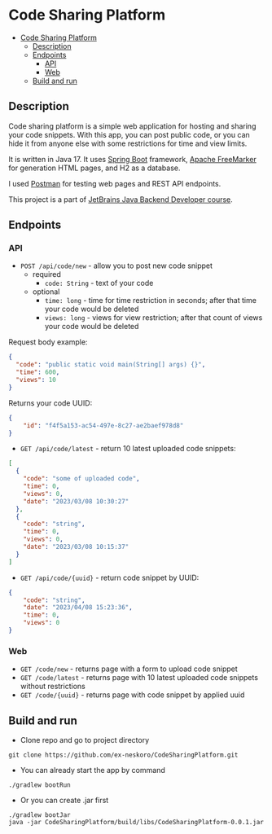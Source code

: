 # Code Sharing Platform

<!-- TOC -->
* [Code Sharing Platform](#code-sharing-platform)
  * [Description](#description)
  * [Endpoints](#endpoints)
    * [API](#api)
    * [Web](#web)
  * [Build and run](#build-and-run)
<!-- TOC -->

## Description

Code sharing platform is a simple web application for hosting and sharing your code snippets. With this app, you can post
public code, or you can hide it from anyone else with some restrictions for time and view limits.

It is written in Java 17. It uses [Spring Boot](https://spring.io/projects/spring-boot#overview) framework,
[Apache FreeMarker](https://freemarker.apache.org/) for generation HTML pages, and H2 as a database.

I used [Postman](https://www.postman.com/) for testing web pages and REST API endpoints.

This project is a part of [JetBrains Java Backend Developer course](https://hyperskill.org/tracks/12).

## Endpoints
### API

- `POST /api/code/new` - allow you to post new code snippet
  - required
    - `code: String` - text of your code 
  - optional
    - `time: long` - time for time restriction in seconds; after that time your code would be deleted
    - `views: long` - views for view restriction; after that count of views your code would be deleted 

Request body example:
```json
{
  "code": "public static void main(String[] args) {}",
  "time": 600,
  "views": 10
}
```
Returns your code UUID:
```json
{
    "id": "f4f5a153-ac54-497e-8c27-ae2baef978d8"
}
```

- `GET /api/code/latest` - return 10 latest uploaded code snippets:
```json
[
  {
    "code": "some of uploaded code",
    "time": 0,
    "views": 0,
    "date": "2023/03/08 10:30:27"
  },
  {
    "code": "string",
    "time": 0,
    "views": 0,
    "date": "2023/03/08 10:15:37"
  }
]
```

- `GET /api/code/{uuid}` - return code snippet by UUID:

```json
{
    "code": "string",
    "date": "2023/04/08 15:23:36",
    "time": 0,
    "views": 0
}
```

### Web

- `GET /code/new` - returns page with a form to upload code snippet
- `GET /code/latest` - returns page with 10 latest uploaded code snippets without restrictions
- `GET /code/{uuid}` - returns page with code snippet by applied uuid

## Build and run

- Clone repo and go to project directory

```shell
git clone https://github.com/ex-neskoro/CodeSharingPlatform.git 
```

- You can already start the app by command
```shell
./gradlew bootRun
```

- Or you can create .jar first
```shell
./gradlew bootJar
java -jar CodeSharingPlatform/build/libs/CodeSharingPlatform-0.0.1.jar
```
